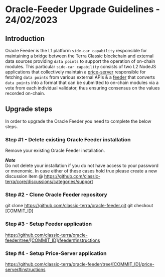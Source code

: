 # Oracle-Feeder Upgrade Guidelines - 24/02/2023

## Introduction
Oracle Feeder is the L1 platform `side-car capability` responsible for maintaining a bridge between the Terra Classic blockchain and external data sources providing `data points` to support the operation of on-chain modules. This particular `side-car capability` consists of two L2 NodeJS applications that collectively maintain a [price-server](https://github.com/classic-terra/oracle-feeder/tree/main/price-server) responsible for fetching `data points` from various external APIs & a [feeder](https://github.com/classic-terra/oracle-feeder/tree/main/feeder) that converts `data points` into a format that can be submitted to on-chain modules via a vote from each individual validator, thus ensuring consensus on the values recorded on-chain.

## Upgrade steps
In order to upgrade the Oracle Feeder you need to complete the below steps.

### Step #1 - Delete existing Oracle Feeder installation
Remove your existing Oracle Feeder installation.

***Note*** <br/>
Do not delete your installation if you do  not have access to your password or mnenomic. In case either of these cases hold true please create a new discussion item @ https://github.com/classic-terra/core/discussions/categories/support 

### Step #2 - Clone Oracle Feeder repository
git clone https://github.com/classic-terra/oracle-feeder.git
git checkout [COMMIT_ID]

### Step #3 - Setup Feeder application
https://github.com/classic-terra/oracle-feeder/tree/[COMMIT_ID]/feeder#instructions

### Step #4 - Setup Price-Server application
https://github.com/classic-terra/oracle-feeder/tree/[COMMIT_ID]/price-server#instructions

